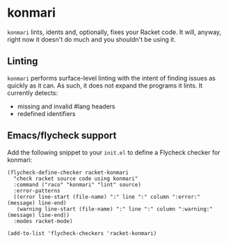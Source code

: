 # konmari

`konmari` lints, idents and, optionally, fixes your Racket code.  It
will, anyway, right now it doesn't do much and you shouldn't be using
it.

## Linting

`konmari` performs surface-level linting with the intent of finding
issues as quickly as it can.  As such, it does not expand the programs
it lints.  It currently detects:

* missing and invalid #lang headers
* redefined identifiers

## Emacs/flycheck support

Add the following snippet to your `init.el` to define a Flycheck
checker for konmari:

``` emacs-lisp
(flycheck-define-checker racket-konmari
  "check racket source code using konmari"
  :command ("raco" "konmari" "lint" source)
  :error-patterns
  ((error line-start (file-name) ":" line ":" column ":error:" (message) line-end)
   (warning line-start (file-name) ":" line ":" column ":warning:" (message) line-end))
  :modes racket-mode)

(add-to-list 'flycheck-checkers 'racket-konmari)
```
